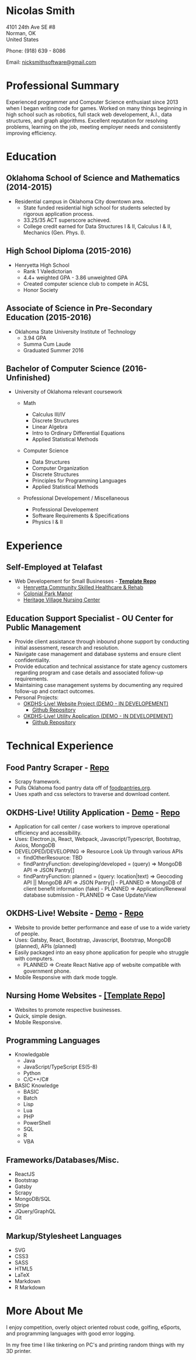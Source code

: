 # **Nicolas Smith**
4101 24th Ave SE #8                   
Norman, OK                        
United States

Phone: (918) 639 - 8086

Email: nicksmithsoftware@gmail.com

# Professional Summary

Experienced programmer and Computer Science enthusiast since 2013 when I began writing code for games. Worked on many things beginning in high school such as robotics, full stack web developement, A.I., data structures, and graph algorithms. Excellent reputation for resolving problems, learning on the job, meeting employer needs and consistently improving efficiency.

# Education

## Oklahoma School of Science and Mathematics (2014-2015)
   - Residential campus in Oklahoma City downtown area.
        - State funded residential high school for students selected by rigorous application process.
        - 33.25/35 ACT superscore achieved.
        - College credit earned for Data Structures I & II, Calculus I & II, Mechanics (Gen. Phys. I).

## High School Diploma (2015-2016)
   - Henryetta High School 
        - Rank 1 Valedictorian
        - 4.4+ weighted GPA - 3.86 unweighted GPA
        - Created computer science club to compete in ACSL
        - Honor Society
    
## Associate of Science in Pre-Secondary Education (2015-2016)
   - Oklahoma State University Institute of Technology
        - 3.94 GPA
        - Summa Cum Laude
        - Graduated Summer 2016
    
## Bachelor of Computer Science (2016-Unfinished)
   - University of Oklahoma relevant coursework
       - Math
          - Calculus III/IV
          - Discrete Structures
          - Linear Algebra
          - Intro to Ordinary Differential Equations
          - Applied Statistical Methods
      
        - Computer Science
          - Data Structures
          - Computer Organization
          - Discrete Structures
          - Principles for Programming Languages
          - Applied Statistical Methods
      
        - Professional Developement / Miscellaneous
          - Professional Developement
          - Software Requirements & Specifications
          - Physics I & II

# Experience

## Self-Employed at Telafast
   -   Web Developement for Small Businesses - [**Template Repo**](https://github.com/NickSmithSoftware/telafast-hcshr-copy)
        - [Henryetta Community Skilled Healthcare & Rehab](https://henryettacommunityskilled.com)
        - [Colonial Park Manor](https://colonialparkmanor.com)
        - [Heritage Village Nursing Center](https://heritagevillagenursingcenter.com)

## Education Support Specialist - OU Center for Public Management
  - Provide client assistance through inbound phone support by conducting initial assessment, research and resolution.
  - Navigate case management and database systems and ensure client confidentiality.
  - Provide education and technical assistance for state agency customers regarding program and case details and associated follow-up requirements.
  - Maintaining case management systems by documenting any required follow-up and contact outcomes.
  - Personal Projects:
      - [OKDHS-Live! Website Project (DEMO - IN DEVELOPEMENT)](https://okdhslive.gatsbyjs.io)
         - [Github Repository](https://github.com/NickSmithSoftware/okdhs-live-gatsby-website)
      - [OKDHS-Live! Utility Application (DEMO - IN DEVELOPEMENT)](https://github.com/NickSmithSoftware/okdhs-live-util-app/raw/master/out/make/squirrel.windows/x64/okdhs-live-util-app-1.0.0%20Setup.exe)
         - [Github Repository](https://github.com/NickSmithSoftware/okdhs-live-util-app)

# Technical Experience

## Food Pantry Scraper - [Repo](https://github.com/NickSmithSoftware/food-pantry-scraper)
   - Scrapy framework.
   - Pulls Oklahoma food pantry data off of [foodpantries.org](https://foodpantries.org).
   - Uses xpath and css selectors to traverse and download content.

## OKDHS-Live! Utility Application - [Demo](https://github.com/NickSmithSoftware/okdhs-live-util-app/raw/master/out/make/squirrel.windows/x64/okdhs-live-util-app-1.0.0%20Setup.exe) - [Repo](https://github.com/NickSmithSoftware/okdhs-live-util-app)
   - Application for call center / case workers to improve operational efficiency and accessibility.
   - Uses: Electron.js, React, Webpack, Javascript/Typescript, Bootstrap, Axios, MongoDB
   - DEVELOPED/DEVELOPING => Resource Look Up through various APIs
        - findOtherResource: TBD
        - findPantryFunction: developing/developed = (query) => MongoDB API => JSON Pantry[]
        - findPantryFunction: planned = (query: location|text) => Geocoding API || MongoDB API => JSON Pantry[]
    - PLANNED => MongoDB of client benefit information (fake)
    - PLANNED => Application/Renewal database submission
    - PLANNED => Case Update/View

## OKDHS-Live! Website - [Demo](https://okdhslive.gatsbyjs.io) - [Repo](https://github.com/NickSmithSoftware/okdhs-live-gatsby-website)
   - Website to provide better performance and ease of use to a wide variety of people.
   - Uses: Gatsby, React, Bootstrap, Javascript, Bootstrap, MongoDB (planned), APIs (planned)
   - Easily packaged into an easy phone application for people who struggle with computers.
        - PLANNED => Create React Native app of website compatible with government phone.
   - Mobile Responsive with dark mode toggle.

## Nursing Home Websites - [[Template Repo]](https://github.com/NickSmithSoftware/telafast-hcshr-copy)
   - Websites to promote respective businesses.
   - Quick, simple design.
   - Mobile Responsive.

## Programming Languages
-   Knowledgable
    -   Java
    -   JavaScript/TypeScript ES(5-8)
    -   Python
    -   C/C++/C#
-   BASIC Knowledge
    -   BASIC
    -   Batch
    -   Lisp
    -   Lua
    -   PHP
    -   PowerShell
    -   SQL
    -   R
    -   VBA

## Frameworks/Databases/Misc.
-   ReactJS
-   Bootstrap
-   Gatsby
-   Scrapy
-   MongoDB/SQL
-   Stripe
-   JQuery/GraphQL
-   Git


## Markup/Stylesheet Languages
-   SVG
-   CSS3
-   SASS
-   HTML5
-   LaTeX
-   Markdown
-   R Markdown

# More About Me

I enjoy competition, overly object oriented robust code, golfing, eSports, and programming languages with good error logging.

In my free time I like tinkering on PC's and printing random things with my 3D printer.
